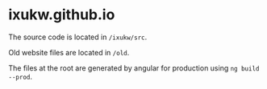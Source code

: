 # ixukw.github.io

The source code is located in `/ixukw/src`.

Old website files are located in `/old`.

The files at the root are generated by angular for production using `ng build --prod`.
